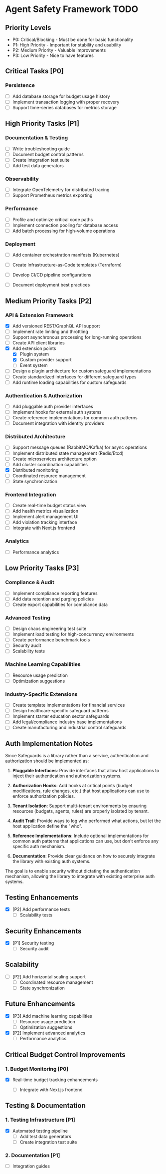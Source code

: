 # Agent Safety Framework TODO

## Priority Levels
- P0: Critical/Blocking - Must be done for basic functionality
- P1: High Priority - Important for stability and usability
- P2: Medium Priority - Valuable improvements
- P3: Low Priority - Nice to have features

## Critical Tasks [P0]

### Persistence
- [ ] Add database storage for budget usage history
- [ ] Implement transaction logging with proper recovery
- [ ] Support time-series databases for metrics storage

## High Priority Tasks [P1]

### Documentation & Testing
- [ ] Write troubleshooting guide
- [ ] Document budget control patterns
- [ ] Create integration test suite
- [ ] Add test data generators

### Observability
- [ ] Integrate OpenTelemetry for distributed tracing
- [ ] Support Prometheus metrics exporting

### Performance
- [ ] Profile and optimize critical code paths
- [ ] Implement connection pooling for database access
- [ ] Add batch processing for high-volume operations

### Deployment
- [ ] Add container orchestration manifests (Kubernetes)
- [ ] Create Infrastructure-as-Code templates (Terraform)
- [ ] Develop CI/CD pipeline configurations
- [ ] Document deployment best practices


## Medium Priority Tasks [P2]

### API & Extension Framework
- [x] Add versioned REST/GraphQL API support
- [ ] Implement rate limiting and throttling
- [ ] Support asynchronous processing for long-running operations
- [ ] Create API client libraries
- [x] Add extension points
  - [x] Plugin system
  - [x] Custom provider support
  - [ ] Event system
- [ ] Design a plugin architecture for custom safeguard implementations
- [ ] Create standardized interfaces for different safeguard types
- [ ] Add runtime loading capabilities for custom safeguards

### Authentication & Authorization
- [ ] Add pluggable auth provider interfaces
- [ ] Implement hooks for external auth systems
- [ ] Create reference implementations for common auth patterns
- [ ] Document integration with identity providers

### Distributed Architecture
- [ ] Support message queues (RabbitMQ/Kafka) for async operations
- [ ] Implement distributed state management (Redis/Etcd)
- [ ] Create microservices architecture option
- [ ] Add cluster coordination capabilities
- [x] Distributed monitoring
- [ ] Coordinated resource management
- [ ] State synchronization

### Frontend Integration
- [ ] Create real-time budget status view
- [ ] Add health metrics visualization
- [ ] Implement alert management UI
- [ ] Add violation tracking interface
- [ ] Integrate with Next.js frontend

### Analytics
- [ ] Performance analytics

## Low Priority Tasks [P3]

### Compliance & Audit
- [ ] Implement compliance reporting features
- [ ] Add data retention and purging policies
- [ ] Create export capabilities for compliance data

### Advanced Testing
- [ ] Design chaos engineering test suite
- [ ] Implement load testing for high-concurrency environments
- [ ] Create performance benchmark tools
- [ ] Security audit
- [ ] Scalability tests

### Machine Learning Capabilities
- [ ] Resource usage prediction
- [ ] Optimization suggestions

### Industry-Specific Extensions
- [ ] Create template implementations for financial services
- [ ] Design healthcare-specific safeguard patterns
- [ ] Implement starter education sector safeguards
- [ ] Add legal/compliance industry base implementations
- [ ] Create manufacturing and industrial control safeguards

## Auth Implementation Notes

Since Safeguards is a library rather than a service, authentication and authorization should be implemented as:

1. **Pluggable Interfaces**: Provide interfaces that allow host applications to inject their authentication and authorization systems.

2. **Authorization Hooks**: Add hooks at critical points (budget modifications, rule changes, etc.) that host applications can use to enforce authorization policies.

3. **Tenant Isolation**: Support multi-tenant environments by ensuring resources (budgets, agents, rules) are properly isolated by tenant.

4. **Audit Trail**: Provide ways to log who performed what actions, but let the host application define the "who".

5. **Reference Implementations**: Include optional implementations for common auth patterns that applications can use, but don't enforce any specific auth mechanism.

6. **Documentation**: Provide clear guidance on how to securely integrate the library with existing auth systems.

The goal is to enable security without dictating the authentication mechanism, allowing the library to integrate with existing enterprise auth systems.

## Testing Enhancements
- [x] [P2] Add performance tests
  - [ ] Scalability tests

## Security Enhancements
- [x] [P1] Security testing
  - [ ] Security audit

## Scalability
- [ ] [P2] Add horizontal scaling support
  - [ ] Coordinated resource management
  - [ ] State synchronization

## Future Enhancements
- [x] [P3] Add machine learning capabilities
  - [ ] Resource usage prediction
  - [ ] Optimization suggestions
- [x] [P2] Implement advanced analytics
  - [ ] Performance analytics

## Critical Budget Control Improvements

### 1. Budget Monitoring [P0]
- [x] Real-time budget tracking enhancements
  - [ ] Integrate with Next.js frontend


## Testing & Documentation

### 1. Testing Infrastructure [P1]
- [x] Automated testing pipeline
  - [ ] Add test data generators
  - [ ] Create integration test suite

### 2. Documentation [P1]
- [ ] Integration guides
